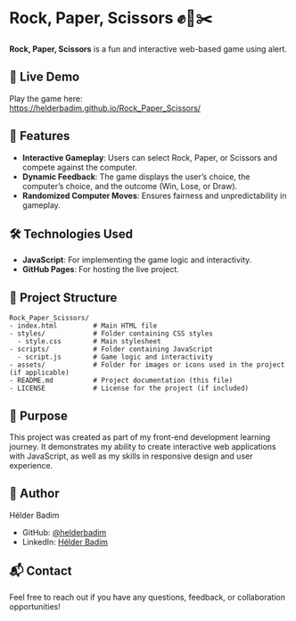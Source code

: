 # Rock, Paper, Scissors ✊📄✂️

**Rock, Paper, Scissors** is a fun and interactive web-based game using alert.

## 🚀 Live Demo

Play the game here:  
https://helderbadim.github.io/Rock_Paper_Scissors/

## 📌 Features

- **Interactive Gameplay**: Users can select Rock, Paper, or Scissors and compete against the computer.
- **Dynamic Feedback**: The game displays the user’s choice, the computer’s choice, and the outcome (Win, Lose, or Draw).
- **Randomized Computer Moves**: Ensures fairness and unpredictability in gameplay.

## 🛠️ Technologies Used

- **JavaScript**: For implementing the game logic and interactivity.
- **GitHub Pages**: For hosting the live project.

## 📂 Project Structure
```plaintext
Rock_Paper_Scissors/
- index.html         # Main HTML file
- styles/            # Folder containing CSS styles
  - style.css        # Main stylesheet
- scripts/           # Folder containing JavaScript
  - script.js        # Game logic and interactivity
- assets/            # Folder for images or icons used in the project (if applicable)
- README.md          # Project documentation (this file)
- LICENSE            # License for the project (if included)
```
## 🎯 Purpose

This project was created as part of my front-end development learning journey. It demonstrates my ability to create interactive web applications with JavaScript, as well as my skills in responsive design and user experience.

## 👤 Author

Hélder Badim  
- GitHub: [@helderbadim](https://github.com/helderbadim)  
- LinkedIn: [Hélder Badim](https://linkedin.com/in/helderbadim)

## 📬 Contact

Feel free to reach out if you have any questions, feedback, or collaboration opportunities!
